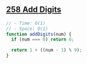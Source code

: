 ## [258 Add Digits](https://leetcode.com/problems/add-digits/description/)

<!-- notecardId: 1761303765827 -->

```js
// - Time: O(1)
// - Space: O(1)
function addDigits(num) {
  if (num === 0) return 0;

  return 1 + ((num - 1) % 9);
}
```
